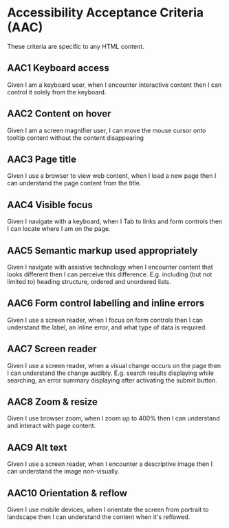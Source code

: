 
# Accessibility Acceptance Criteria (AAC)
These criteria are specific to any HTML content.

## AAC1 Keyboard access
Given I am a keyboard user, when I encounter interactive content then I can control it solely from the keyboard.

## AAC2 Content on hover 
Given I am a screen magnifier user, I can move the mouse cursor onto tooltip content without the content disappearing

## AAC3 Page title 
Given I use a browser to view web content, when I load a new page then I can understand the page content from the title.

## AAC4 Visible focus 
Given I navigate with a keyboard, when I Tab to links and form controls then I can locate where I am on the page.

## AAC5 Semantic markup used appropriately
Given I navigate with assistive technology when I encounter content that looks different then I can perceive this difference. E.g. including (but not limited to) heading structure, ordered and unordered lists. 

## AAC6 Form control labelling and inline errors
Given I use a screen reader, when I focus on form controls then I can understand the label, an inline error, and what type of data is required.

## AAC7 Screen reader
Given I use a screen reader, when a visual change occurs on the page then I can understand the change audibly. E.g. search results displaying while searching, an error summary displaying after activating the submit button.

## AAC8 Zoom & resize
Given I use browser zoom, when I zoom up to 400% then I can understand and interact with page content.

## AAC9 Alt text
Given I use a screen reader, when I encounter a descriptive image then I can understand the image non-visually.

## AAC10 Orientation & reflow
Given I use mobile devices, when I orientate the screen from portrait to landscape then I can understand the content when it's reflowed.
